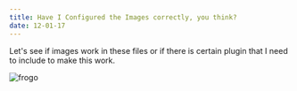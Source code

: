 ```yaml
---
title: Have I Configured the Images correctly, you think?
date: 12-01-17
---
```


Let's see if images work in these files or if there is certain plugin that I need to include to make this work.

![frogo](frogo.png)